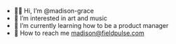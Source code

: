 - 👩🏻 Hi, I’m @madison-grace
- 🎨 I’m interested in art and music 
- 🌱 I’m currently learning how to be a product manager
- 💞 How to reach me madison@fieldpulse.com 

<!---
madison-grace/madison-grace is a ✨ special ✨ repository because its `README.md` (this file) appears on your GitHub profile.
You can click the Preview link to take a look at your changes.
--->

